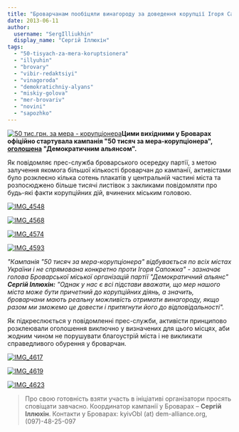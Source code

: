 ```yaml
---
title: "Броварчанам пообіцяли винагороду за доведення корупції Ігоря Сапожка"
date: 2013-06-11
author: 
  username: "SergIlliukhin"
  display_name: "Сергій Іллюхін"
tags: 
  - "50-tisyach-za-mera-koruptsionera"
  - "illyuhin"
  - "brovary"
  - "vibir-redaktsiyi"
  - "vinagoroda"
  - "demokratichniy-alyans"
  - "miskiy-golova"
  - "mer-brovariv"
  - "novini"
  - "sapozhko"
---
```


[![50 тис.грн. за мера - корупціонера](https://mpz.brovary.org/wp-content/uploads/2013/06/logo.jpg "50 тис.грн. за мера - корупціонера")](https://mpz.brovary.org/wp-content/uploads/2013/06/logo.jpg)**Цими вихідними у Броварах офіційно стартувала кампанія "50 тисяч за мера-корупціонера", [оголошена](https://mpz.brovary.org/za-vikrittya-koruptsiynih-diy-igorya-sapozhka-ogolosheno-vinagorodu-v-50-tisyach/) "Демократичним альянсом".** 

Як повідомляє прес-служба броварського осередку партії, з метою залучення якомога більшої кількості броварчан до кампанії, активістами було розклеєно кілька сотень плакатів у центральній частині міста та розпосюджено більше тисячі листівок з закликами повідомляти про будь-які факти корупційних дій, вчинених міським головою.

[![IMG_4548](https://mpz.brovary.org/wp-content/uploads/2013/06/IMG_4548.jpg)](https://mpz.brovary.org/wp-content/uploads/2013/06/IMG_4548.jpg)

[![IMG_4568](https://mpz.brovary.org/wp-content/uploads/2013/06/IMG_4568.jpg)](https://mpz.brovary.org/wp-content/uploads/2013/06/IMG_4568.jpg)

[![IMG_4574](https://mpz.brovary.org/wp-content/uploads/2013/06/IMG_4574.jpg)](https://mpz.brovary.org/wp-content/uploads/2013/06/IMG_4574.jpg)

[![IMG_4593](https://mpz.brovary.org/wp-content/uploads/2013/06/IMG_4593.jpg)](https://mpz.brovary.org/wp-content/uploads/2013/06/IMG_4593.jpg)

_"Кампанія "50 тисяч за мера-корупціонера" відбувається по всіх містах України і не спрямована конкретно проти Ігоря Сапожка" - зазначає голова Броварської міської організацій партії "Демократичний альянс" **Сергій Іллюхін:** "Однак у нас є всі підстави вважати, що мер нашого міста може бути причетний до корупційних діянь, а значить, броварчани мають реальну можливість отримати винагороду, якщо разом ми зможемо це довести і притягнути його до відповідальності"._

Як підкреслюється у повідомленні прес-служби, активісти принципово розклеювали оголошення виключно у визначених для цього місцях, аби жодним чином не порушувати благоустрій міста і не викликати справедливого обурення у броварчан.

[![IMG_4617](https://mpz.brovary.org/wp-content/uploads/2013/06/IMG_4617.jpg)](https://mpz.brovary.org/wp-content/uploads/2013/06/IMG_4617.jpg)

[![IMG_4619](https://mpz.brovary.org/wp-content/uploads/2013/06/IMG_4619.jpg)](https://mpz.brovary.org/wp-content/uploads/2013/06/IMG_4619.jpg)

[![IMG_4623](https://mpz.brovary.org/wp-content/uploads/2013/06/IMG_4623.jpg)](https://mpz.brovary.org/wp-content/uploads/2013/06/IMG_4623.jpg)

> Про свою готовність взяти участь в ініціативі організатори просять сповіщати завчасно. Координатор кампанії у Броварах – **Сергій Іллюхін**. Контакти у Броварах: kyivObl (at) dem-alliance.org, (097)-48-25-097
